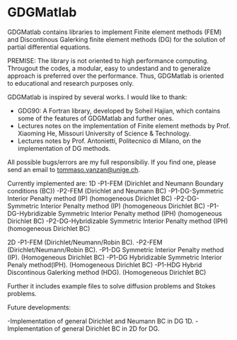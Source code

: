 # GDGMatlab
GDGMatlab contains libraries to implement Finite element methods (FEM) and Discontinous Galerking finite element methods (DG) for the solution of partial differential equations.

PREMISE: The library is not oriented to high performance computing. Througout the codes, a modular, easy to undestand and to generalize approach is preferred over the performance. Thus, GDGMatlab is oriented to educational and research purposes only. 


GDGMatlab is inspired by several works. I would like to thank:

- GDG90: A Fortran library, developed by Soheil Hajian, which contains some of the features of GDGMatlab and further ones.
- Lectures notes on the implementation of Finite element methods by Prof. Xiaoming He, Missouri University of Science & Technology.
- Lectures notes by Prof. Antonietti, Politecnico di Milano, on the implementation of DG methods.

 
All possible bugs/errors are my full responsibiliy. 
If you find one, please send an email to tommaso.vanzan@unige.ch.

Currently implemented are:
1D
-P1-FEM (Dirichlet and Neumann Boundary conditions (BC))
-P2-FEM (Dirichlet and Neumann BC)
-P1-DG-Symmetric Interior Penalty method (IP)  (homogeneous Dirichlet BC)
-P2-DG-Symmetric Interior Penalty method (IP)  (homogeneous Dirichlet BC)
-P1-DG-Hybridizable Symmetric Interior Penalty method (IPH)  (homogeneous Dirichlet BC)
-P2-DG-Hybridizable Symmetric Interior Penalty method (IPH)  (homogeneous Dirichlet BC)

2D
-P1-FEM (Dirichlet/Neumann/Robin BC).
-P2-FEM (Dirichlet/Neumann/Robin BC).
-P1-DG Symmetric Interior Penalty method (IP). (Homogeneous Dirichlet BC)
-P1-DG Hybridizable Symmetric Interior Penaly method(IPH). (Homogeneous Dirichlet BC)
-P1-HDG Hybrid Discontinous Galerking method (HDG). (Homogeneous Dirichlet BC)

Further it includes example files to solve diffusion problems and Stokes problems.


Future developments:

-Implementation of general Dirichlet and Neumann BC in DG 1D.
-Implementation of general Dirichlet BC in 2D for DG.
